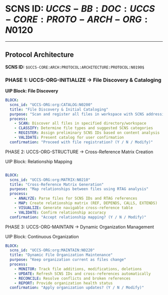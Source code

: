 # SCNS ID: $UCCS-BB:DOC:UCCS-CORE:PROTO-ARCH-ORG:N0120$

---

## Protocol Architecture

**SCNS ID:** `$UCCS-CORE:ARCH:PROTOCOL:ARCHITECTURE:PROTOCOL:N0190$`

### PHASE 1: UCCS-ORG-INITIALIZE → File Discovery & Cataloging

**UIP Block: File Discovery**
```yaml
BLOCK:
  scns_id: "UCCS-ORG:org:CATALOG:N0200"
  title: "File Discovery & Initial Cataloging"
  purpose: "Scan and register all files in workspace with SCNS addressing"
  process:
    - SCAN: Discover all files in specified directory/workspace
    - CLASSIFY: Determine file types and suggested SCNS categories
    - REGISTER: Assign preliminary SCNS IDs based on content analysis
    - VALIDATE: Present catalog for user confirmation
  confirmation: "Proceed with file registration? (Y / N / Modify)"
```
  
PHASE 2: UCCS-ORG-STRUCTURE → Cross-Reference Matrix Creation

UIP Block: Relationship Mapping

```yaml

BLOCK:
  scns_id: "UCCS-ORG:org:MATRIX:N0210"
  title: "Cross-Reference Matrix Generation"
  purpose: "Map relationships between files using RTAG analysis"
  process:
    - ANALYZE: Parse files for SCNS IDs and RTAG references
    - MAP: Create relationship matrix (REF, DEPENDS, CALLS, EXTENDS)
    - VISUALIZE: Generate navigable cross-reference table
    - VALIDATE: Confirm relationship accuracy
  confirmation: "Accept relationship mapping? (Y / N / Modify)"
```

PHASE 3: UCCS-ORG-MAINTAIN → Dynamic Organization Management

UIP Block: Continuous Organization

```yaml
BLOCK:
  scns_id: "UCCS-ORG:org:MAINTAIN:N0220"
  title: "Dynamic File Organization Maintenance"
  purpose: "Keep organization current as files change"
  process:
    - MONITOR: Track file additions, modifications, deletions
    - UPDATE: Refresh SCNS IDs and cross-references automatically
    - RECONCILE: Resolve conflicts and broken references
    - REPORT: Provide organization health status
  confirmation: "Apply organization updates? (Y / N / Modify)"
```
